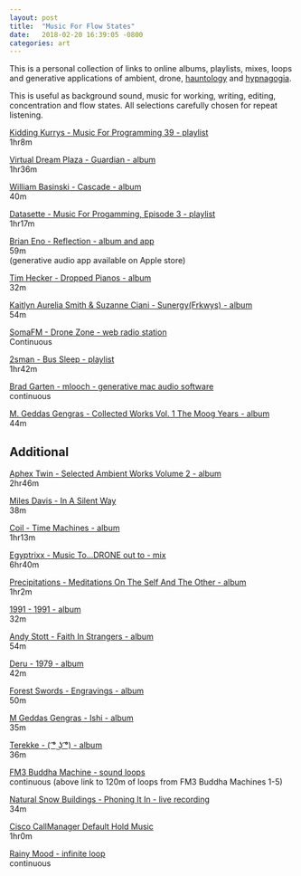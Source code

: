 ```yaml
---
layout: post
title:  "Music For Flow States"
date:   2018-02-20 16:39:05 -0800
categories: art
---
```


This is a personal collection of links to online albums, playlists, mixes, loops and generative applications of ambient, drone, [hauntology](https://en.wikipedia.org/wiki/Hauntology) and [hypnagogia](https://www.spin.com/2012/05/last-step-going-sleep-make-music-sleep/). 

This is useful as background sound, music for working, writing, editing, concentration and flow states.
All selections carefully chosen for repeat listening.   

[Kidding Kurrys - Music For Programming 39 - playlist](http://musicforprogramming.net/?thirtynine)  
1hr8m

[Virtual Dream Plaza - Guardian - album](https://pyramidslabel.bandcamp.com/album/guardian)  
1hr36m

[William Basinski - Cascade - album](https://www.youtube.com/watch?v=V5s-KLGVcTI)  
40m

[Datasette - Music For Progamming, Episode 3 - playlist](http://datashat.net/music_for_programming_3-datassette.mp3)  
1hr17m

[Brian Eno - Reflection - album and app](https://play.spotify.com/album/4M33Lu2f5yApwDiPjVKXTl?play=true&utm_source=open.spotify.com&utm_medium=open)  
59m  
(generative audio app available on Apple store)  

[Tim Hecker - Dropped Pianos - album](https://www.youtube.com/watch?v=aqWNc7O6V1I)  
32m

[Kaitlyn Aurelia Smith & Suzanne Ciani - Sunergy(Frkwys) - album](https://www.youtube.com/watch?v=cZrbBd8B4JI)  
54m

[SomaFM - Drone Zone - web radio station](http://somafm.com/dronezone/)  
Continuous

[2sman - Bus Sleep - playlist](https://open.spotify.com/user/2sman/playlist/7sqeVCm1RyqZybrjIIDP5s)  
1hr42m

[Brad Garten - mlooch - generative mac audio software](http://sites.music.columbia.edu/brad/mlooch/mlooch.html)  
continuous  

[M. Geddas Gengras - Collected Works Vol. 1 The Moog Years - album](https://open.spotify.com/album/5bwkKIkadWR9WByzBdHQpT)  
44m  

## Additional

[Aphex Twin - Selected Ambient Works Volume 2 - album](https://www.youtube.com/watch?v=wXd0QcTR5_M)  
2hr46m

[Miles Davis - In A Silent Way](https://www.youtube.com/watch?v=lQKt7DTKyJU)  
38m  

[Coil - Time Machines - album](https://open.spotify.com/embed/album/5pWk2zkLimYnAAbEcISkxU)  
1hr13m  

[Egyptrixx - Music To...DRONE out to - mix](https://soundcloud.com/i-d-online-1/egyptrixx-texture-drone-mix)  
6hr40m  

[Precipitations - Meditations On The Self And The Other - album](https://videogamemusic01.bandcamp.com/album/meditations-on-the-self-and-the-other)  
1hr2m  

[1991 - 1991 - album](https://www.youtube.com/watch?v=iiuhJPFTw9s)  
32m  

[Andy Stott - Faith In Strangers - album](https://www.youtube.com/watch?v=DvPUaMHUzgk&t=278s)  
54m  

[Deru - 1979 - album](https://www.youtube.com/watch?v=11JITPeYAWs&t=1413s)  
42m  

[Forest Swords - Engravings - album](https://www.youtube.com/watch?v=YWGCEDYJAZ4)  
50m  

[M Geddas Gengras - Ishi - album](https://www.youtube.com/watch?v=ILz1D9aZ8eI)  
35m  

[Terekke - ( ͡° ͜ʖ ͡°) - album](https://terekke.bandcamp.com/)  
36m  

[FM3 Buddha Machine - sound loops](https://buddhamachine.bandcamp.com/album/buddha-machine-1-5-box-set)  
continuous (above link to 120m of loops from FM3 Buddha Machines 1-5)  

[Natural Snow Buildings - Phoning It In - live recording](http://www.phoningitin.net/shows/246-Natural-Snow-Buildings)  
34m  

[Cisco CallManager Default Hold Music](https://www.youtube.com/watch?v=6g4dkBF5anU)  
1hr0m  

[Rainy Mood - infinite loop](http://rainymood.com)  
continuous
